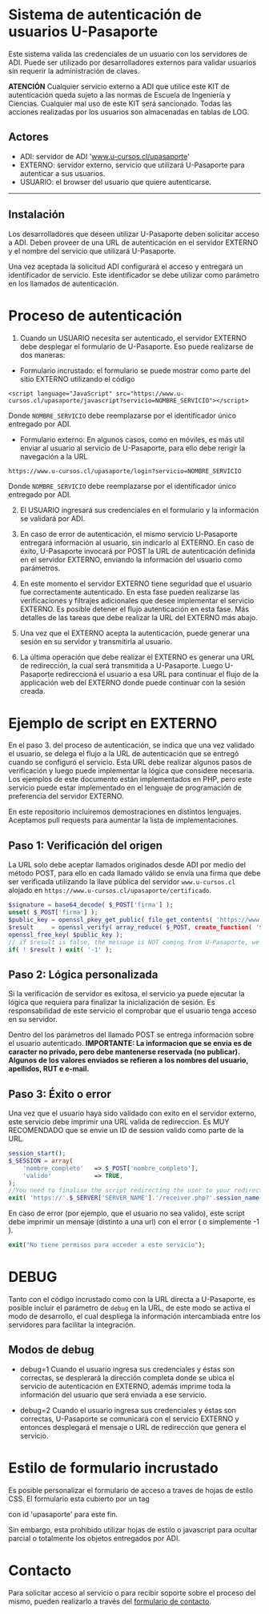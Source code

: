 # Sistema de autenticación de usuarios U-Pasaporte

Este sistema valida las credenciales de un usuario con los servidores de ADI. Puede ser
utilizado por desarrolladores externos para validar usuarios sin requerir la administración de claves.

**ATENCIÓN** Cualquier servicio externo a ADI que utilice este KIT de autenticación
queda sujeto a las normas de Escuela de Ingeniería y Ciencias. Cualquier mal
uso de este KIT será sancionado. Todas las acciones realizadas por los
usuarios son almacenadas en tablas de LOG.

## Actores

* ADI:  servidor de ADI 'www.u-cursos.cl/upasaporte'
* EXTERNO: servidor externo, servicio que utilizará U-Pasaporte para autenticar a sus usuarios.
* USUARIO: el browser del usuario que quiere autenticarse.


-------------------------------------------------------
## Instalación

Los desarrolladores que deseen utilizar U-Pasaporte deben solicitar acceso a ADI.
Deben proveer de una URL de autenticación en el servidor EXTERNO y el nombre del servicio que utilizará U-Pasaporte.

Una vez aceptada la solicitud ADI configurará el acceso y entregará
un identificador de servicio. Este identificador se debe utilizar como
parámetro en los llamados de autenticación.


# Proceso de autenticación

1. Cuando un USUARIO necesita ser autenticado, el servidor EXTERNO debe desplegar
el formulario de U-Pasaporte. Eso puede realizarse de dos maneras:

* Formulario incrustado: el formulario se puede mostrar como parte del sitio EXTERNO
utilizando el código

```
<script language="JavaScript" src="https://www.u-cursos.cl/upasaporte/javascript?servicio=NOMBRE_SERVICIO"></script>
```

Donde ```NOMBRE_SERVICIO``` debe reemplazarse por el identificador único entregado por ADI.

* Formulario externo: En algunos casos, como en móviles, es más util enviar al usuario al servicio de U-Pasaporte, para ello debe
rerigir la navegación a la URL

```
https://www.u-cursos.cl/upasaporte/login?servicio=NOMBRE_SERVICIO
```

Donde ```NOMBRE_SERVICIO``` debe reemplazarse por el identificador único entregado por ADI.

2. El USUARIO ingresará sus credenciales en el formulario y la información se validará
por ADI.

3. En caso de error de autenticación, el mismo servicio U-Pasaporte entregará información al usuario, sin indicarlo al EXTERNO.
En caso de éxito, U-Pasaporte invocará por POST la URL de autenticación definida en el servidor EXTERNO, enviando la información del usuario como parámetros.

4. En este momento el servidor EXTERNO tiene seguridad que el usuario fue correctamente autenticado. En esta fase pueden realizarse
las verificaciones y filtrajes adicionales que desee implementar el servicio EXTERNO. Es posible detener el flujo autenticación en esta fase.
Más detalles de las tareas que debe realizar la URL del EXTERNO más abajo.

5. Una vez que el EXTERNO acepta la autenticación, puede generar una sesión en su servidor y transmitirla al usuario.

6. La última operación que debe realizar el EXTERNO es generar una URL de redirección, la cual será transmitida a U-Pasaporte.
Luego U-Pasaporte redireccioná el usuario a esa URL para continuar el flujo de la applicación web del EXTERNO donde puede continuar
con la sesión creada.


# Ejemplo de script en EXTERNO

En el paso 3. del proceso de autenticación, se indica que una vez validado el usuario,
se delega el flujo a la URL de autenticación que se entregó cuando se configuró el servicio.
Esta URL debe realizar algunos pasos de verificación y luego puede implementar la lógica
que considere necesaria.
Los ejemplos de este documento están implementados en PHP,
pero este servicio puede estar implementado en el lenguaje de programación de preferencia del servidor EXTERNO.

En este repositorio incluiremos demostraciones en distintos lenguajes.
Aceptamos pull requests para aumentar la lista de implementaciones.

## Paso 1: Verificación del origen

La URL solo debe aceptar llamados originados desde ADI por medio del método POST, para ello
en cada llamado válido se envía una firma que debe ser verificada utilizando la llave pública
del servidor ```www.u-cursos.cl``` alojado en ```https://www.u-cursos.cl/upasaporte/certificado```.

```PHP
$signature = base64_decode( $_POST['firma'] );
unset( $_POST['firma'] );
$public_key = openssl_pkey_get_public( file_get_contents( 'https://www.u-cursos.cl/upasaporte/certificado' ) );
$result     = openssl_verify( array_reduce( $_POST, create_function( '$a,$b', 'return $a.$b;' ) ), $signature, $public_key );
openssl_free_key( $public_key );
// if $result is false, the message is NOT coming from U-Pasaporte, we need to abort.
if( ! $result ) exit( '-1' );
```
## Paso 2: Lógica personalizada

Si la verificación de servidor es exitosa, el servicio ya puede ejecutar la lógica
que requiera para finalizar la inicialización de sesión. Es responsabilidad de este servicio
el comprobar que el usuario tenga acceso en su servidor.

Dentro del los parámetros del llamado POST se entrega información sobre el usuario autenticado.
**IMPORTANTE:
La informacion que se envia es de caracter no privado, pero debe mantenerse
reservada (no publicar). Algunos de los valores enviados se refieren a los
nombres del usuario, apellidos, RUT e e-mail.**

## Paso 3: Éxito o error

Una vez que el usuario haya sido validado con exito en el servidor externo,
este servicio debe imprimir una URL valida de redireccion. Es MUY RECOMENDADO
que se envie un ID de session valido como parte de la URL.

```PHP
session_start();
$_SESSION = array(
	'nombre_completo'	=> $_POST['nombre_completo'],
	'valido'			=> TRUE,
);
//You need to finalise the script redirecting the user to your redirect URL
exit( 'https://'.$_SERVER['SERVER_NAME'].'/receiver.php?'.session_name().'='.session_id() );
```

En caso de error (por ejemplo, que el usuario no sea valido), este script debe
imprimir un mensaje (distinto a una url) con el error ( o simplemente -1 ).

```PHP
exit("No tiene permisos para acceder a este servicio");
```

# DEBUG

Tanto con el código incrustado como con la URL directa a U-Pasaporte, es posible incluir
el parámetro de ```debug``` en la URL, de este modo se activa el modo de desarrollo, el cual
despliega la información intercambiada entre los servidores para facilitar la integración.

## Modos de debug

* debug=1
Cuando el usuario ingresa sus credenciales y éstas son correctas, se desplerará la dirección completa donde se ubica
el servicio de autenticación en EXTERNO, además imprime toda la información del usuario que será enviada a ese servicio.

* debug=2
Cuando el usuario ingresa sus credenciales y éstas son correctas, U-Pasaporte se comunicará con el servicio EXTERNO y
entonces desplegará el mensaje o URL de redirección que genera el servicio.

# Estilo de formulario incrustado

Es posible personalizar el formulario de acceso a traves de hojas de estilo
CSS. El formulario esta cubierto por un tag <DIV> con id 'upasaporte' para
este fin.

Sin embargo, esta prohibido utilizar hojas de estilo o javascript para ocultar
parcial o totalmente los objetos entregados por ADI.


# Contacto

Para solicitar acceso al servicio o para recibir soporte sobre el proceso del mismo, pueden realizarlo a través del [formulario de contacto](https://www.u-cursos.cl/dev/paginas/contacto).
